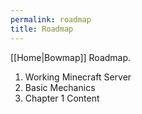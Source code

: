 ```yaml
---
permalink: roadmap
title: Roadmap
---
```


[[Home|Bowmap]] Roadmap.

1. Working Minecraft Server
2. Basic Mechanics
3. Chapter 1 Content
